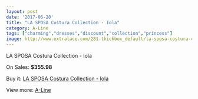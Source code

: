 ```yaml
---
layout: post
date: '2017-06-20'
title: "LA SPOSA Costura Collection - Iola"
category: A-Line
tags: ["charming","dresses","discount","collection","princess"]
image: http://www.extralace.com/281-thickbox_default/la-sposa-costura-collection-iola.jpg
---
```

LA SPOSA Costura Collection - Iola

On Sales: **$355.98**
<a href="https://www.extralace.com/a-line/131-la-sposa-costura-collection-iola.html"><amp-img layout="responsive" width="600" height="600" src="//www.extralace.com/281-thickbox_default/la-sposa-costura-collection-iola.jpg" alt="LA SPOSA Costura Collection - Iola 0" /></a>

Buy it: [LA SPOSA Costura Collection - Iola](https://www.extralace.com/a-line/131-la-sposa-costura-collection-iola.html "LA SPOSA Costura Collection - Iola")

View more: [A-Line](https://www.extralace.com/2-a-line "A-Line")